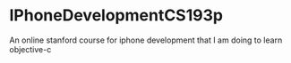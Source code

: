 # IPhoneDevelopmentCS193p
An online stanford course for iphone development that I am doing to learn objective-c
